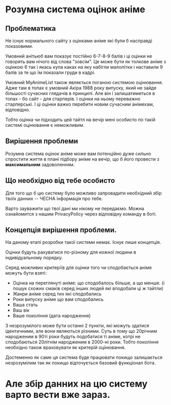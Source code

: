 # Розумна система оцінок аніме

## Проблематика
Не існує нормального сайту з оцінками аніме які були б насправді показовими.

Умовний анітьюб вам показує постійно 6-7-8-9 балів і ці оцінки не говорять вам нічого від слова "зовсім". Це може бути як толкове аніме з оцінкою 6 так і якась купа каках на яку набігли малолітки і наставили 9 балів за те що їм показали груди в кадрі.

Умовний MyAnimeList також являється поганою системою оцінювання. Адже там в топах є умовний Акіра 1988 року випуску, який не зайде більшості сучасних глядачів в принципі. Але він і залишатиметься в топах - бо сайт - для старперів. І оцінки на ньому переважно старперські. І ці оцінки важко перебити новим сучасним анімехам, відповідно. 

Тобто оцінка чи підходить цей тайтл на вечір мені особисто по такій системі оцінювання є неможливим.

## Вирішення проблеми

Розумна система оцінок аніме може вам потенційно дуже сильно спростити життя в плані підбору аніме на вечір, що б його провести з __максимальним__ задоволенням.


## Що необхідно від тебе особисто

Для того що б цю систему було можливо запровадити необхідний збір твоїх данних -- ЧЕСНА інформація про тебе.

Варто зауважити що твої дані ми нікому не передаємо. Можна ознайомится з нашим PrivacyPolicy через відповідну команду в боті.


## Концепція вирішення проблеми.

На даному етапі розробки такої системи немає. Існує лише концепція.

Оцінки будуть рахуватися по-різному для кожної людини в індивідуальному порядку.

Серед можливих критеріїв для оцінки того чи сподобається аніме можуть бути взяті:
* Оцінка на переглянуті аніме: що сподобалось більше, а що менше. (і пошук схожих смаків серед інших людей які вподобали ці ж тайтли)
* Жанри аніме серед тих які сподобались
* Роки випуску аніме що вам сподобались
* Ваша стать
* Ваш вік
* Ваше покоління (дата народження)

З незрозумілого може бути останні 2 пункти, які можуть здатися ідентичними, але вони являються різними. Суть в тому що 20річним народженим в 90ті роки будуть подобатися ті аніме, котрі не сподобаються 20літнім народженим в 2000-ні роки. Тобто покоління необхідно також враховувати як критерій оцінювання.

Достеменно як саме ця система буде працювати покищо залишається незрозумілим так як покищо відточується базовий функціонал бота. 

# Але збір данних на цю систему варто вести вже зараз.

